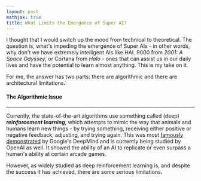 ```yaml
---
layout: post
mathjax: true
title: What Limits the Emergence of Super AI?
---
```

I thought that I would switch up the mood from technical to theoretical. The question is, what's impeding the emergence of 
Super AIs - in other words, why don't we have extremely intelligent AIs like HAL 9000 from _2001: A Space Odyssey_, or
Cortana from _Halo_ - ones that can assist us in our daily lives and have the potential to learn almost anything. This is my
take on it.

For me, the answer has two parts: there are algorithmic and there are architectural limitations.

#### The Algorithmic Issue
---------------------------
Currently, the state-of-the-art algorithms use something called (deep) ***reinforcement learning***, which attempts to mimic the way that animals and humans learn new things - by trying something, receiving either positive or negative feedback, adjusting, and trying again. This was most <a href="https://deepmind.com/research/publications/playing-atari-deep-reinforcement-learning/">famously demonstrated</a> by Google's DeepMind and is currently being studied by OpenAI as well. 
It showed the ability of an AI to replicate or even surpass a human's ability at certain arcade games. 

However, as widely studied as deep reinforcement learning is, and despite the success it has achieved, there are some serious limitations.
